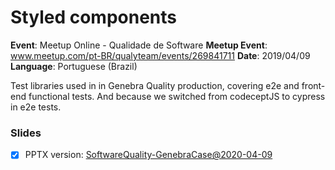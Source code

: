 # Styled components

**Event**: Meetup Online - Qualidade de Software
**Meetup Event**: www.meetup.com/pt-BR/qualyteam/events/269841711
**Date**: 2019/04/09
**Language**: Portuguese (Brazil)

Test libraries used in in Genebra Quality production, covering e2e and front-end functional tests. And because we switched from codeceptJS to cypress in e2e tests.

### Slides

* [x] PPTX version: [SoftwareQuality-GenebraCase@2020-04-09](./SoftwareQuality-GenebraCase@2020-04-09)
